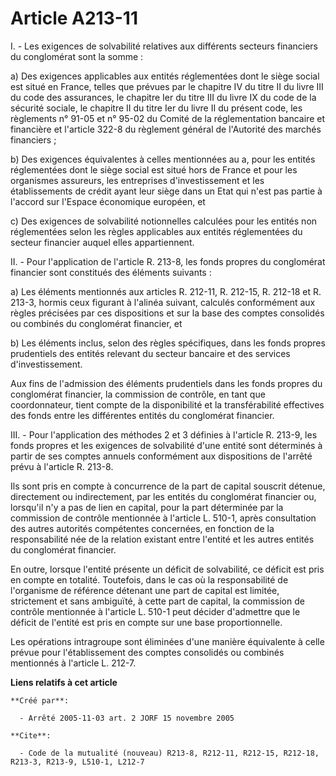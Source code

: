 # Article A213-11

I. - Les exigences de solvabilité relatives aux différents secteurs financiers du conglomérat sont la somme :

a) Des exigences applicables aux entités réglementées dont le siège social est situé en France, telles que prévues par le
chapitre IV du titre II du livre III du code des assurances, le chapitre Ier du titre III du livre IX du code de la sécurité
sociale, le chapitre II du titre Ier du livre II du présent code, les règlements n° 91-05 et n° 95-02 du Comité de la
réglementation bancaire et financière et l'article 322-8 du règlement général de l'Autorité des marchés financiers ;

b) Des exigences équivalentes à celles mentionnées au a, pour les entités réglementées dont le siège social est situé hors de
France et pour les organismes assureurs, les entreprises d'investissement et les établissements de crédit ayant leur siège
dans un Etat qui n'est pas partie à l'accord sur l'Espace économique européen, et

c) Des exigences de solvabilité notionnelles calculées pour les entités non réglementées selon les règles applicables aux
entités réglementées du secteur financier auquel elles appartiennent.

II. - Pour l'application de l'article R. 213-8, les fonds propres du conglomérat financier sont constitués des éléments
suivants :

a) Les éléments mentionnés aux articles R. 212-11, R. 212-15, R. 212-18 et R. 213-3, hormis ceux figurant à l'alinéa suivant,
calculés conformément aux règles précisées par ces dispositions et sur la base des comptes consolidés ou combinés du
conglomérat financier, et

b) Les éléments inclus, selon des règles spécifiques, dans les fonds propres prudentiels des entités relevant du secteur
bancaire et des services d'investissement.

Aux fins de l'admission des éléments prudentiels dans les fonds propres du conglomérat financier, la commission de contrôle,
en tant que coordonnateur, tient compte de la disponibilité et la transférabilité effectives des fonds entre les différentes
entités du conglomérat financier.

III. - Pour l'application des méthodes 2 et 3 définies à l'article R. 213-9, les fonds propres et les exigences de
solvabilité d'une entité sont déterminés à partir de ses comptes annuels conformément aux dispositions de l'arrêté prévu à
l'article R. 213-8.

Ils sont pris en compte à concurrence de la part de capital souscrit détenue, directement ou indirectement, par les entités
du conglomérat financier ou, lorsqu'il n'y a pas de lien en capital, pour la part déterminée par la commission de contrôle
mentionnée à l'article L. 510-1, après consultation des autres autorités compétentes concernées, en fonction de la
responsabilité née de la relation existant entre l'entité et les autres entités du conglomérat financier.

En outre, lorsque l'entité présente un déficit de solvabilité, ce déficit est pris en compte en totalité. Toutefois, dans le
cas où la responsabilité de l'organisme de référence détenant une part de capital est limitée, strictement et sans ambiguïté,
à cette part de capital, la commission de contrôle mentionnée à l'article L. 510-1 peut décider d'admettre que le déficit de
l'entité est pris en compte sur une base proportionnelle.

Les opérations intragroupe sont éliminées d'une manière équivalente à celle prévue pour l'établissement des comptes
consolidés ou combinés mentionnés à l'article L. 212-7.

**Liens relatifs à cet article**

	**Créé par**:

	  - Arrêté 2005-11-03 art. 2 JORF 15 novembre 2005

	**Cite**:

	  - Code de la mutualité (nouveau) R213-8, R212-11, R212-15, R212-18, R213-3, R213-9, L510-1, L212-7

